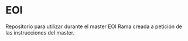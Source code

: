 # EOI
Repositorio para utilizar durante el master EOI
Rama creada a petición de las instrucciones del master.
